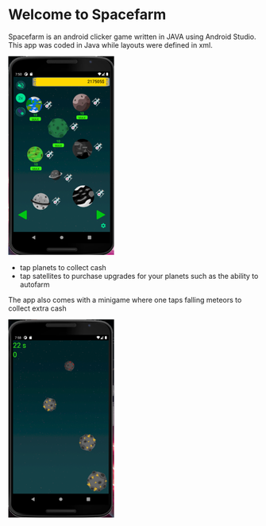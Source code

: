 # Welcome to Spacefarm

Spacefarm is an android clicker game written in JAVA using Android Studio. This app was coded in Java while layouts were defined in xml.

![](demo.png)

* tap planets to collect cash
* tap satellites to purchase upgrades for your planets such as the ability to autofarm

The app also comes with a minigame where one taps falling meteors to collect extra cash

![](minigamedemo.png)

